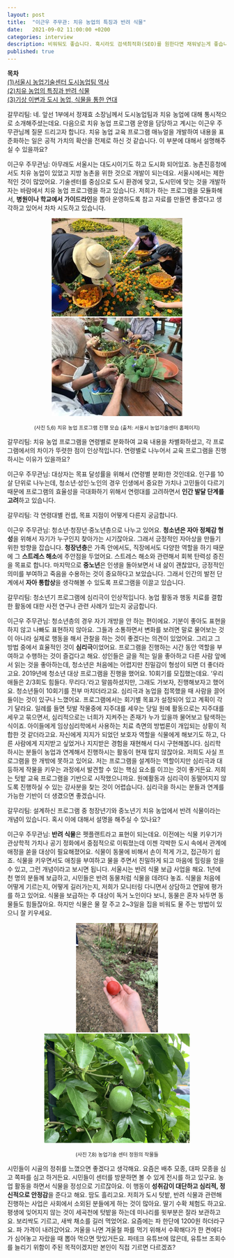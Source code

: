 ```yaml
---
layout: post
title:  "이근우 주무관: 치유 농업의 특징과 반려 식물"
date:   2021-09-02 11:00:00 +0200
categories: interview
description: 비워둬도 좋습니다. 혹시라도 검색최적화(SEO)를 원한다면 채워넣는게 좋습니다.
published: true
---
```

**목차**  
[(1)서울시 농업기술센터 도시농업팀 역사](https://pakiuki.github.io/interview/2021/09/02/agroseoul1.html)  
[(2)치유 농업의 특징과 반려 식물](https://pakiuki.github.io/interview/2021/09/02/agroseoul2.html)  
[(3)기상 이변과 도시 농업, 식물을 통한 연대](https://pakiuki.github.io/interview/2021/09/02/agroseoul3.html)   

갈무리팀: 네. 앞선 1부에서 정재효 소장님께서 도시농업팀과 치유 농업에 대해 통시적으로 소개해주셨는데요. 다음으로 치유 농업 프로그램 운영을 담당하고 계시는 이근우 주무관님께 질문 드리고자 합니다. 치유 농업 교육 프로그램 매뉴얼을 개발하여 내용을 표준화하는 일은 공적 가치의 확산을 전제로 하신 것 같습니다. 이 부분에 대해서 설명해주실 수 있을까요?

이근우 주무관님: 아무래도 서울시는 대도시이기도 하고 도시화 되어있죠. 농촌진흥청에서도 치유 농업이 있었고 지방 농촌을 위한 것으로 개발이 되는데요. 서울시에서는 제한적인 것이 많았어요. 기술센터를 중심으로 도시 환경에 맞고, 도시민에 맞는 것을 개발하자는 바람에서 치유 농업 프로그램을 하고 있습니다. 저희가 하는 프로그램을 모듈화해서, **병원이나 학교에서 가이드라인**을 뽑아 운영하도록 참고 자료를 만들면 좋겠다고 생각하고 있어서 차차 시도하고 있습니다.
 
<p align="center">
  <img src="/asset/images/interviews/AgroSeoul/farming1.jpg" width="300px" />
  <img src="/asset/images/interviews/AgroSeoul/farming2.jpg" width="300px" />
</p>
<p align="center">
<small>
(사진 5,6) 치유 농업 프로그램 진행 모습 (출처: 서울시 농업기술센터 홈페이지)
</small></p>


갈무리팀: 치유 농업 프로그램을 연령별로 분화하여 교육 내용을 차별화하셨고, 각 프로그램에서의 차이가 뚜렷한 점이 인상적입니다. 연령별로 나누어서 교육 프로그램을 진행하시는 이유가 있을까요? 
 
이근우 주무관님: 대상자는 목표 달성률을 위해서 (연령별 분화)한 것인데요. 인구를 10살 단위로 나누는데, 청소년·성인·노인의 경우 인생에서 중요한 가치나 고민들이 다르기 때문에 프로그램의 효율성을 극대화하기 위해서 연령대를 고려하면서 **인간 발달 단계를 고려**하고 있습니다. 
 
갈무리팀: 각 연령대별 컨셉, 목표 지점이 어떻게 다른지 궁금합니다.
 
이근우 주무관님: 청소년·청장년·중노년층으로 나누고 있어요. **청소년은 자아 정체감 형성**을 위해서 자기가 누구인지 찾아가는 시기잖아요. 그래서 긍정적인 자아상을 만들기 위한 방향을 잡습니다. **청장년층**은 가족 안에서도, 직장에서도 다양한 역할을 하기 때문에 그 **스트레스 해소**에 주안점을 두었어요. 스트레스 해소와 관련해서 회복 탄력성 증진을 목표로 합니다. 마지막으로 **중노년**은 인생을 돌아보면서 내 삶이 괜찮았다, 긍정적인 의미를 부여하고 죽음을 수용하는 것이 중요하다고 보았습니다. 그래서 인간의 발전 단계에서 **자아 통합상**을 생각해볼 수 있도록 프로그램을 이끌고 있습니다.
 
갈무리팀: 청소년기 프로그램에 심리극이 인상적입니다. 농업 활동과 행동 치료를 결합한 활동에 대한 사전 연구나 관련 사례가 있는지 궁금합니다.
 
이근우 주무관님: 청소년층의 경우 자기 개방을 안 하는 편이에요. 기분이 좋아도 표현을 하지 않고 나빠도 표현하지 않아요. 그들과 소통하면서 변화를 보려면 말로 물어보는 것이 아니라 실제로 행동을 해서 관찰을 하는 것이 좋겠다는 의견이 있었어요. 그리고 그 방법 중에서 효율적인 것이 **심리극**이었어요. 프로그램을 진행하는 시간 동안 역할을 부여하고 수행하는 것이 즐겁다고 해요. 성인들은 글을 적는 일을 좋아하고 다른 사람 앞에서 읽는 것을 좋아하는데, 청소년은 처음에는 어렵지만 친밀감이 형성이 되면 더 좋더라고요.
2019년에 청소년 대상 프로그램을 진행을 했어요. 10회기를 모집했는데요. ‘우리 애들은 2/3회도 힘들다. 무리다.’라고 말씀하셨지만, 그래도 가보자, 진행해보자고 했어요. 청소년들이 10회기를 전부 마치더라고요. 심리극과 농업을 접목했을 때 사람을 끌어들이는 것이 있구나 느꼈어요.
프로그램에서는 회기별 목표가 설정되어 있고 계획이 각기 달라요. 일례를 들면 텃발 작물중에 지주대를 세우는 당일 원예 활동으로는 지주대를 세우고 묶으면서, 심리적으로는 너희가 지켜주는 존재가 누가 있을까 물어보고 탐색하는 식이죠. 아이들에게 임상심리학에서 사용하는 치료 측면의 방법론이 개입되는 상황이 적합한 것 같더라고요. 자신에게 지지가 되었던 보호자 역할을 식물에게 해보기도 하고, 다른 사람에게 지지받고 싶었거나 지지받은 경험을 재현해서 다시 구현해봅니다.
심리학 하시는 분들이 농업과 연계해서 진행하시는 활동이 현재 많지 않잖아요. 저희도 사실 프로그램을 한 개밖에 못하고 있어요. 저는 프로그램을 설계하는 역할이지만 심리극과 대등하게 작물을 키우는 과정에서 발견할 수 있는 핵심 요소를 이끄는 것이 좋거든요. 저희는 텃밭 교육 프로그램을 기반으로 시작했으니까요. 원예활동과 심리극이 동떨어지지 않도록 진행하실 수 있는 강사분을 찾는 것이 어렵습니다. 심리극을 하시는 분들과 연계를 가능한 기반이 더 생겼으면 좋겠습니다.

갈무리팀: 설계하신 프로그램 중 청장년기와 중노년기 치유 농업에서 반려 식물이라는 개념이 있습니다. 혹시 이에 대해서 설명을 해주실 수 있나요?

이근우 주무관님: **반려 식물**은 펫플랜트라고 표현이 되는데요. 이전에는 식물 키우기가 관상학적 가치나 공기 정화에서 중점적으로 이뤄졌는데 이젠 각박한 도시 속에서 관계에 애정을 쏟을 대상이 필요해졌어요. 식물이 동물에 비해서 손이 적게 가고, 접근하기 쉽죠. 식물을 키우면서도 애칭을 부여하고 물을 주면서 친밀하게 되고 마음에 힐링을 얻을 수 있고, 그런 개념이라고 보시면 됩니다. 
서울시는 반려 식물 보급 사업을 해요. 1년에 천 명의 분들께 보급하고, 시민들은 반려 동물처럼 식물을 데려다 놓죠. 식물을 처음에 어떻게 기르는지, 어떻게 길러가는지, 저희가 모니터링 다니면서 상담하고 연말에 평가를 하고 있어요. 식물을 보급하는 주 대상이 독거 노인이다 보니, 동물은 혼자 놔두면 동물들도 힘들잖아요. 하지만 식물은 물 잘 주고 2~3일을 집을 비워도 물 주는 방법이 있으니 잘 키우세요.

<p align="center">
  <img src="/asset/images/interviews/AgroSeoul/tomato.jpg" height="250px" />
  <img src="/asset/images/interviews/AgroSeoul/mg.jpg" height="250px" />
  </p>

<p align="center">
<small>
(사진 7,8) 농업기술 센터 정원의 작물들
</small></p>

시민들이 시골의 정취를 느꼈으면 좋겠다고 생각해요. 요즘은 배추 모종, 대파 모종을 심고 쪽파를 심고 하거든요. 시민들이 센터를 방문하면 볼 수 있게 전시를 하고 있구요. 농업 활동을 하면서 식물을 정성으로 기르잖아요. 이 행동이 **성취감이 대단하고 심리적, 정신적으로 안정감**을 준다고 해요. 땀도 흘리고요. 저희가 도시 텃밭, 반려 식물과 관련해 진행하는 사업은 사회에서 소외된 분들에게 하는 것이 많아요. 딸기 수확 체험도 하고요. 평생에 잊어지지 않는 것이 세곡천에 텃밭을 하는데 미나리를 윗부분은 잘라 보관하고요. 보리싹도 기르고, 새싹 채소를 길러 먹었어요.
요즘에는 파 한단에 1200원 하더라구요. 파 가격이 내려갔어요. 겨울을 나면 겨울철 파를 먹기 위해서 수확해다가 한 켠에다가 심어놓고 자랐을 때 뽑아 먹으면 맛있거든요. 파테크 유튜브에 많은데, 유튜브 조회수를 늘리기 위함이 주된 목적이겠지만 본인이 직접 기르면 다르겠죠?


